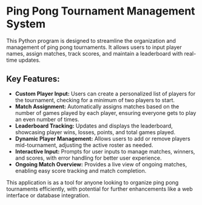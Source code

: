 # Ping Pong Tournament Management System

This Python program is designed to streamline the organization and management of ping pong tournaments. It allows users to input player names, assign matches, track scores, and maintain a leaderboard with real-time updates.

## Key Features:

- **Custom Player Input:** Users can create a personalized list of players for the tournament, checking for a minimum of two players to start.
- **Match Assignment:** Automatically assigns matches based on the number of games played by each player, ensuring everyone gets to play an even number of times.
- **Leaderboard Tracking:** Updates and displays the leaderboard, showcasing player wins, losses, points, and total games played.
- **Dynamic Player Management:** Allows users to add or remove players mid-tournament, adjusting the active roster as needed.
- **Interactive Input:** Prompts for user inputs to manage matches, winners, and scores, with error handling for better user experience.
- **Ongoing Match Overview:** Provides a live view of ongoing matches, enabling easy score tracking and match completion.

This application is as a tool for anyone looking to organize ping pong tournaments efficiently, with potential for further enhancements like a web interface or database integration.
